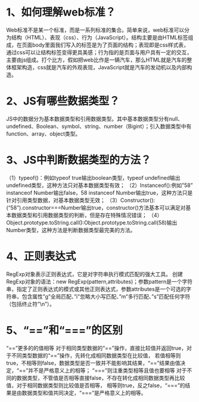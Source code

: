 1、如何理解web标准？
===
Web标准不是某一个标准，而是一系列标准的集合。简单来说，web标准可以分为结构（HTML）、表现（css）、行为（JavaScript）。结构主要是由HTML标签组成，在页面body里面我们写入的标签是为了页面的结构；表现即是css样式表，通过css可以让结构标签变得更具美感；行为指的是页面与用户具有一定的交互，主要由js组成。打个比方，假如把web比作是一辆汽车，那么HTML就是汽车的整体框架构造，css就是汽车的外观表现，JavaScript就是汽车的发动机以及内部构造。

2、JS有哪些数据类型？
===
JS中的数据分为基本数据类型和引用数据类型。其中基本数据类型分有null、undefined、Boolean、symbol、string、number（Bigint）；引入数据类型中有function、array、object类型。

3、JS中判断数据类型的方法？
===
（1）typeof()：例如typeof true输出boolean类型，typeof undefined输出undefined类型，这种方法只对基本数据类型有效；
（2）Instanceof():例如”58” instanceof Number输出false，58 instanceof Number输出true，这种方法只是针对引用类型数据，对基本数据类型无效；
（3）Constructor():(“58”).constructor===Number输出true，constructor()方法基本可以满足对基本数据类型和引用数据类型的判断，但是存在特殊情况错误；
（4）Object.prototype.toString.call():Object.prototype.toString.call(58)输出Number类型，这种方法是判断数据类型最完美的方法。

4、正则表达式
===
RegExp对象表示正则表达式，它是对字符串执行模式匹配的强大工具。
创建RegExp对象的语法：new RegExp(pattern,attributes)；参数pattern是一个字符串，指定了正则表达式的模式或其他正则表达式，参数attributes是一个可选的字符串，包含属性”g”全局匹配、”i”忽略大小写匹配、”m”多行匹配、”s”匹配任何字符（包括终止符”\n”）。

5、“==”和“===”的区别
===
“==”更多的的值相等
对于相同类型数据的“==”操作，直接比较值并返回true，对于不同类型数据的“==”操作，先转化成相同数据类型在比较值，
若值相等则true，不相等则false，数据类型是否一致并不能影响其结果，“==”结果由值决定，“==”并不是严格意义上的相等；
“===”则注重类型相等且值也要相等
对于不同的数据类型，不管值是否相等直接false，不存在转化成相同数据类型再比较值，对于相同数据类型则比较值是否相等，
相等则true，反之false，“===”的结果是由数据类型和值共同决定，“===”是严格意义上的相等。
